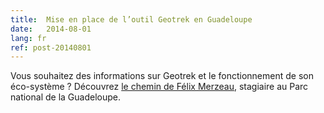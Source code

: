 ```yaml
---
title:  Mise en place de l’outil Geotrek en Guadeloupe
date:   2014-08-01
lang: fr
ref: post-20140801
---
```


Vous souhaitez des informations sur Geotrek et le fonctionnement de son éco-système ? Découvrez <a target="_blank" href="http://www.cmonchicourt.fr/TESTS/GEOTREK/fichiers/files/STAGES/Rapport%20final_Felix_Merzeau_Geotrek.pdf">le chemin de Félix Merzeau</a>, stagiaire au Parc national de la Guadeloupe.